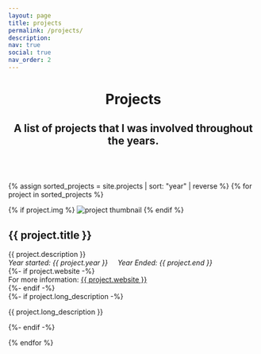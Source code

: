 ```yaml
---
layout: page
title: projects
permalink: /projects/
description: 
nav: true
social: true
nav_order: 2
---
```

<header class="post-header">
    <h1 class="post-title">Projects</h1>
    <h2 class="post-description">A list of projects that I was involved throughout the years.</h2>
</header>

<div class="projects column">

  {% assign sorted_projects = site.projects | sort: "year" | reverse %}
  {% for project in sorted_projects %}    

  <div class="card card-project mb-3 hoverable card-horizontal" role="button">
    <div class="row no-gutters ">
      <div class="col-md-4">
        {% if project.img %}
        <img class="card-img-project" src="/assets/projects/{{ project.img | relative_url }}" alt="project thumbnail">
        {% endif %}
      </div>
      <div class="col">
        <h2 class="card-title">{{ project.title }}</h2>
        <span style="display:block;" class="card-text span-year">{{ project.description }}</span>
        <span style="display:block;" class="card-text span-year span-space"><i>Year started: {{ project.year }} &nbsp;&nbsp;&nbsp; Year Ended: {{ project.end }}</i></span>
        {%- if project.website -%}
        <span style="display:block;" class="card-text">For more information: <a class="project-title" href="{{ project.website }}">{{ project.website }}</a></span>
        {%- endif -%}
      </div>
      {%- if project.long_description -%}
      <div class="go-corner" href="#">
        <i class="fas fa-expand-alt"></i>
      </div>
      <div class="hidden">
        <p>{{ project.long_description }}</p>
      </div>
      {%- endif -%}
    </div>
  </div>

{% endfor %}

</div>